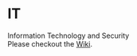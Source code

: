 # IT
Information Technology and Security<br>
Please checkout the [Wiki](https://github.com/SeasStarsRoses/IT/wiki).
